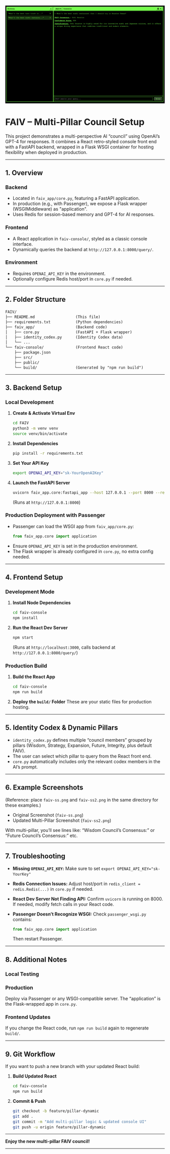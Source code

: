 ![FAIV Screenshot](faiv.png)

# FAIV – Multi-Pillar Council Setup

This project demonstrates a multi-perspective AI “council” using OpenAI’s GPT-4 for responses. It combines a React retro-styled console front end with a FastAPI backend, wrapped in a Flask WSGI container for hosting flexibility when deployed in production.

---

## 1. Overview

### Backend
- Located in `faiv_app/core.py`, featuring a FastAPI application.
- In production (e.g., with Passenger), we expose a Flask wrapper (WSGIMiddleware) as "application".
- Uses Redis for session-based memory and GPT-4 for AI responses.

### Frontend
- A React application in `faiv-console/`, styled as a classic console interface.
- Dynamically queries the backend at `http://127.0.0.1:8000/query/`.

### Environment
- Requires `OPENAI_API_KEY` in the environment.
- Optionally configure Redis host/port in `core.py` if needed.

---

## 2. Folder Structure

```
FAIV/
├── README.md                  (This file)
├── requirements.txt           (Python dependencies)
├── faiv_app/                  (Backend code)
│   ├── core.py                (FastAPI + Flask wrapper)
│   ├── identity_codex.py      (Identity Codex data)
│   └── ...
└── faiv-console/              (Frontend React code)
    ├── package.json
    ├── src/
    ├── public/
    └── build/                 (Generated by "npm run build")
```

---

## 3. Backend Setup

### Local Development

1. **Create & Activate Virtual Env**
   ```sh
   cd FAIV
   python3 -m venv venv
   source venv/bin/activate
   ```

2. **Install Dependencies**
   ```sh
   pip install -r requirements.txt
   ```

3. **Set Your API Key**
   ```sh
   export OPENAI_API_KEY="sk-YourOpenAIKey"
   ```

4. **Launch the FastAPI Server**
   ```sh
   uvicorn faiv_app.core:fastapi_app --host 127.0.0.1 --port 8000 --reload
   ```
   (Runs at `http://127.0.0.1:8000`)

### Production Deployment with Passenger

- Passenger can load the WSGI app from `faiv_app/core.py`:
  ```python
  from faiv_app.core import application
  ```
- Ensure `OPENAI_API_KEY` is set in the production environment.
- The Flask wrapper is already configured in `core.py`, no extra config needed.

---

## 4. Frontend Setup

### Development Mode

1. **Install Node Dependencies**
   ```sh
   cd faiv-console
   npm install
   ```

2. **Run the React Dev Server**
   ```sh
   npm start
   ```
   (Runs at `http://localhost:3000`, calls backend at `http://127.0.0.1:8000/query/`)

### Production Build

1. **Build the React App**
   ```sh
   cd faiv-console
   npm run build
   ```

2. **Deploy the `build/` Folder**
   These are your static files for production hosting.

---

## 5. Identity Codex & Dynamic Pillars

- `identity_codex.py` defines multiple “council members” grouped by pillars (Wisdom, Strategy, Expansion, Future, Integrity, plus default FAIV).
- The user can select which pillar to query from the React front end.
- `core.py` automatically includes only the relevant codex members in the AI’s prompt.

---

## 6. Example Screenshots

(Reference: place `faiv-ss.png` and `faiv-ss2.png` in the same directory for these examples.)

- Original Screenshot (`faiv-ss.png`)
- Updated Multi-Pillar Screenshot (`faiv-ss2.png`)

With multi-pillar, you’ll see lines like:
“Wisdom Council’s Consensus:” or “Future Council’s Consensus:” etc.

---

## 7. Troubleshooting

- **Missing `OPENAI_API_KEY`:**
  Make sure to set `export OPENAI_API_KEY="sk-YourKey"`

- **Redis Connection Issues:**
  Adjust host/port in `redis_client = redis.Redis(...)` in `core.py` if needed.

- **React Dev Server Not Finding API:**
  Confirm `uvicorn` is running on 8000. If needed, modify fetch calls in your React code.

- **Passenger Doesn’t Recognize WSGI:**
  Check `passenger_wsgi.py` contains:
  ```python
  from faiv_app.core import application
  ```
  Then restart Passenger.

---

## 8. Additional Notes

### Local Testing

### Production
Deploy via Passenger or any WSGI-compatible server. The “application” is the Flask-wrapped app in `core.py`.

### Frontend Updates
If you change the React code, run `npm run build` again to regenerate `build/`.

---

## 9. Git Workflow

If you want to push a new branch with your updated React build:

1. **Build Updated React**
   ```sh
   cd faiv-console
   npm run build
   ```

2. **Commit & Push**
   ```sh
   git checkout -b feature/pillar-dynamic
   git add .
   git commit -m "Add multi-pillar logic & updated console UI"
   git push -u origin feature/pillar-dynamic
   ```

---

**Enjoy the new multi-pillar FAIV council!**

---

